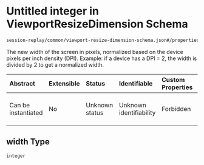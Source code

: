 # Untitled integer in ViewportResizeDimension Schema

```txt
session-replay/common/viewport-resize-dimension-schema.json#/properties/width
```

The new width of the screen in pixels, normalized based on the device pixels per inch density (DPI). Example: if a device has a DPI = 2, the width is divided by 2 to get a normalized width.

| Abstract            | Extensible | Status         | Identifiable            | Custom Properties | Additional Properties | Access Restrictions | Defined In                                                                                                                           |
| :------------------ | :--------- | :------------- | :---------------------- | :---------------- | :-------------------- | :------------------ | :----------------------------------------------------------------------------------------------------------------------------------- |
| Can be instantiated | No         | Unknown status | Unknown identifiability | Forbidden         | Allowed               | none                | [viewport-resize-dimension-schema.json\*](../out/session-replay/common/viewport-resize-dimension-schema.json "open original schema") |

## width Type

`integer`
